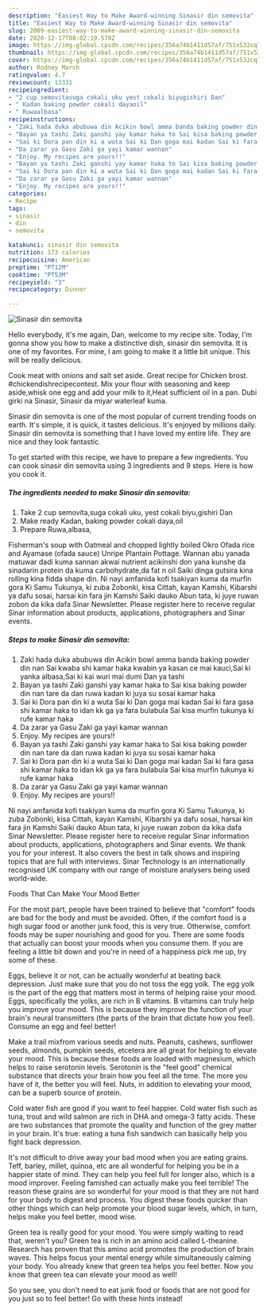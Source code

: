 ```yaml
---
description: "Easiest Way to Make Award-winning Sinasir din semovita"
title: "Easiest Way to Make Award-winning Sinasir din semovita"
slug: 2009-easiest-way-to-make-award-winning-sinasir-din-semovita
date: 2020-12-17T08:02:19.570Z
image: https://img-global.cpcdn.com/recipes/356a74b1411d57af/751x532cq70/sinasir-din-semovita-recipe-main-photo.jpg
thumbnail: https://img-global.cpcdn.com/recipes/356a74b1411d57af/751x532cq70/sinasir-din-semovita-recipe-main-photo.jpg
cover: https://img-global.cpcdn.com/recipes/356a74b1411d57af/751x532cq70/sinasir-din-semovita-recipe-main-photo.jpg
author: Rodney Marsh
ratingvalue: 4.7
reviewcount: 13331
recipeingredient:
- "2 cup semovitasuga cokali uku yest cokali biyugishiri Dan"
- " Kadan baking powder cokali dayaoil"
- " Ruwaalbasa"
recipeinstructions:
- "Zaki hada duka abubuwa din Acikin bowl amma banda baking powder din nan Sai kwaba shi kamar haka kwabin ya kasan ce mai kauci,Sai ki yanka albasa,Sai ki kai wuri mai dumi Dan ya tashi"
- "Bayan ya tashi Zaki ganshi yay kamar haka to Sai kisa baking powder din nan tare da dan ruwa kadan ki juya su sosai kamar haka"
- "Sai ki Dora pan din ki a wuta Sai ki Dan goga mai kadan Sai ki fara gasa shi kamar haka to idan kk ga ya fara bulabula Sai kisa murfin tukunya ki rufe kamar haka"
- "Da zarar ya Gasu Zaki ga yayi kamar wannan"
- "Enjoy. My recipes are yours!!"
- "Bayan ya tashi Zaki ganshi yay kamar haka to Sai kisa baking powder din nan tare da dan ruwa kadan ki juya su sosai kamar haka"
- "Sai ki Dora pan din ki a wuta Sai ki Dan goga mai kadan Sai ki fara gasa shi kamar haka to idan kk ga ya fara bulabula Sai kisa murfin tukunya ki rufe kamar haka"
- "Da zarar ya Gasu Zaki ga yayi kamar wannan"
- "Enjoy. My recipes are yours!!"
categories:
- Recipe
tags:
- sinasir
- din
- semovita

katakunci: sinasir din semovita 
nutrition: 173 calories
recipecuisine: American
preptime: "PT12M"
cooktime: "PT53M"
recipeyield: "3"
recipecategory: Dinner

---
```



![Sinasir din semovita](https://img-global.cpcdn.com/recipes/356a74b1411d57af/751x532cq70/sinasir-din-semovita-recipe-main-photo.jpg)

Hello everybody, it's me again, Dan, welcome to my recipe site. Today, I'm gonna show you how to make a distinctive dish, sinasir din semovita. It is one of my favorites. For mine, I am going to make it a little bit unique. This will be really delicious.

Cook meat with onions and salt set aside. Great recipe for Chicken brost. #chickendishrecipecontest. Mix your flour with seasoning and keep aside,whisk one egg and add your milk to it,Heat sufficient oil in a pan. Dubi girki na Sinasir, Sinasir da miyar waterleaf kuma.

Sinasir din semovita is one of the most popular of current trending foods on earth. It's simple, it is quick, it tastes delicious. It's enjoyed by millions daily. Sinasir din semovita is something that I have loved my entire life. They are nice and they look fantastic.


To get started with this recipe, we have to prepare a few ingredients. You can cook sinasir din semovita using 3 ingredients and 9 steps. Here is how you cook it.

<!--inarticleads1-->

##### The ingredients needed to make Sinasir din semovita:

1. Take 2 cup semovita,suga cokali uku, yest cokali biyu,gishiri Dan
1. Make ready  Kadan, baking powder cokali daya,oil
1. Prepare  Ruwa,albasa,


Fisherman&#39;s soup with Oatmeal and chopped lightly boiled Okro Ofada rice and Ayamase (ofada sauce) Unripe Plantain Pottage. Wannan abu yanada matuwar dadi kuma sannan akwai nutrient acikinshi don yana kunshe da sinadarin protein da kuma carbohydrate,da fat n oil Saiki dinga gutsira kina rolling kina fidda shape din. Ni nayi amfanida kofi tsakiyan kuma da murfin gora Ki Samu Tukunya, ki zuba Zobonki, kisa Cittah, kayan Kamshi, Kibarshi ya dafu sosai, harsai kin fara jin Kamshi Saiki dauko Abun tata, ki juye ruwan zobon da kika dafa Sinar Newsletter. Please register here to receive regular Sinar information about products, applications, photographers and Sinar events. 

<!--inarticleads2-->

##### Steps to make Sinasir din semovita:

1. Zaki hada duka abubuwa din Acikin bowl amma banda baking powder din nan Sai kwaba shi kamar haka kwabin ya kasan ce mai kauci,Sai ki yanka albasa,Sai ki kai wuri mai dumi Dan ya tashi
1. Bayan ya tashi Zaki ganshi yay kamar haka to Sai kisa baking powder din nan tare da dan ruwa kadan ki juya su sosai kamar haka
1. Sai ki Dora pan din ki a wuta Sai ki Dan goga mai kadan Sai ki fara gasa shi kamar haka to idan kk ga ya fara bulabula Sai kisa murfin tukunya ki rufe kamar haka
1. Da zarar ya Gasu Zaki ga yayi kamar wannan
1. Enjoy. My recipes are yours!!
1. Bayan ya tashi Zaki ganshi yay kamar haka to Sai kisa baking powder din nan tare da dan ruwa kadan ki juya su sosai kamar haka
1. Sai ki Dora pan din ki a wuta Sai ki Dan goga mai kadan Sai ki fara gasa shi kamar haka to idan kk ga ya fara bulabula Sai kisa murfin tukunya ki rufe kamar haka
1. Da zarar ya Gasu Zaki ga yayi kamar wannan
1. Enjoy. My recipes are yours!!


Ni nayi amfanida kofi tsakiyan kuma da murfin gora Ki Samu Tukunya, ki zuba Zobonki, kisa Cittah, kayan Kamshi, Kibarshi ya dafu sosai, harsai kin fara jin Kamshi Saiki dauko Abun tata, ki juye ruwan zobon da kika dafa Sinar Newsletter. Please register here to receive regular Sinar information about products, applications, photographers and Sinar events. We thank you for your interest. It also covers the best in talk shows and inspiring topics that are full with interviews. Sinar Technology is an internationally recognised UK company with our range of moisture analysers being used world-wide. 

Foods That Can Make Your Mood Better


For the most part, people have been trained to believe that "comfort" foods are bad for the body and must be avoided. Often, if the comfort food is a high sugar food or another junk food, this is very true. Otherwise, comfort foods may be super nourishing and good for you. There are some foods that actually can boost your moods when you consume them. If you are feeling a little bit down and you're in need of a happiness pick me up, try some of these.

Eggs, believe it or not, can be actually wonderful at beating back depression. Just make sure that you do not toss the egg yolk. The egg yolk is the part of the egg that matters most in terms of helping raise your mood. Eggs, specifically the yolks, are rich in B vitamins. B vitamins can truly help you improve your mood. This is because they improve the function of your brain's neural transmitters (the parts of the brain that dictate how you feel). Consume an egg and feel better!

Make a trail mixfrom various seeds and nuts. Peanuts, cashews, sunflower seeds, almonds, pumpkin seeds, etcetera are all great for helping to elevate your mood. This is because these foods are loaded with magnesium, which helps to raise serotonin levels. Serotonin is the "feel good" chemical substance that directs your brain how you feel all the time. The more you have of it, the better you will feel. Nuts, in addition to elevating your mood, can be a superb source of protein.

Cold water fish are good if you want to feel happier. Cold water fish such as tuna, trout and wild salmon are rich in DHA and omega-3 fatty acids. These are two substances that promote the quality and function of the grey matter in your brain. It's true: eating a tuna fish sandwich can basically help you fight back depression. 

It's not difficult to drive away your bad mood when you are eating grains. Teff, barley, millet, quinoa, etc are all wonderful for helping you be in a happier state of mind. They can help you feel full for longer also, which is a mood improver. Feeling famished can actually make you feel terrible! The reason these grains are so wonderful for your mood is that they are not hard for your body to digest and process. You digest these foods quicker than other things which can help promote your blood sugar levels, which, in turn, helps make you feel better, mood wise.

Green tea is really good for your mood. You were simply waiting to read that, weren't you? Green tea is rich in an amino acid called L-theanine. Research has proven that this amino acid promotes the production of brain waves. This helps focus your mental energy while simultaneously calming your body. You already knew that green tea helps you feel better. Now you know that green tea can elevate your mood as well!

So you see, you don't need to eat junk food or foods that are not good for you just so to feel better! Go  with  these hints  instead!

